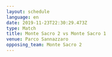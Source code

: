 ```yaml
---
layout: schedule
language: en
date: 2019-11-23T22:30:29.473Z
type: Match
title: Monte Sacro 2 vs Monte Sacro 1
venue: Parco Sannazzaro
opposing_team: Monte Sacro 2
---
```


